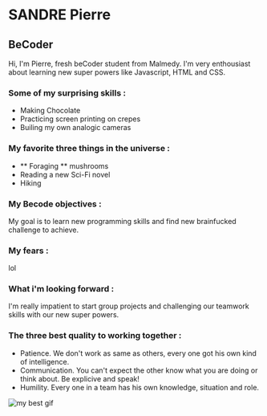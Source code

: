 # SANDRE Pierre

## BeCoder

Hi, I'm Pierre, fresh beCoder student from Malmedy.
I'm very enthousiast about learning new super powers like Javascript, HTML and CSS.

### Some of my surprising skills :

- Making Chocolate
- Practicing screen printing on crepes
- Builing my own analogic cameras

###  My favorite three things in the universe :

- ** Foraging ** mushrooms
- Reading a new Sci-Fi novel
- Hiking

### My Becode objectives :

My goal is to learn new programming skills and find new brainfucked challenge to achieve.

### My fears :

lol

### What i'm looking forward :

I'm really impatient to start group projects and challenging our teamwork skills with our new super powers.

### The three best quality to working together :

- Patience. We don't work as same as others, every one got his own kind of intelligence.
- Communication. You can't expect the other know what you are doing or think about. Be explicive and speak!
- Humility. Every one in a team has his own knowledge, situation and role.


![my best gif](https://media2.giphy.com/media/v1.Y2lkPTc5MGI3NjExYjMzaTB6bmVrZGRqOHNpdmZpcHpqbGMxZjZtdG5uZmF1Yjlvcm84cSZlcD12MV9pbnRlcm5hbF9naWZfYnlfaWQmY3Q9Zw/F4nBKBWxcWzcdMJX2W/giphy.gif)



